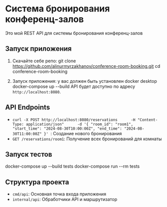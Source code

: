 # Система бронирования конференц-залов

Это мой REST API для системы бронирования конференц-залов

## Запуск приложения

1. Скачайте себе репо:
git clone https://github.com/alinurmyrzakhanov/conference-room-booking.git
cd conference-room-booking

2. Запуск приложения:
у вас должен быть установлен docker desktop
docker-compose up --build
API будет доступно по адресу `http://localhost:8080`.

## API Endpoints

- `curl -X POST http://localhost:8080/reservations      -H "Content-Type: application/json"      -d '{
           "room_id": "room1",
           "start_time": "2024-08-30T10:00:00Z",
           "end_time": "2024-08-30T11:00:00Z"
         }'
`: Создание нового бронирования
- `GET /reservations/room1`: Получение всех бронирований для комнаты

## Запуск тестов
docker-compose up --build tests
docker-compose run --rm tests

## Структура проекта

- `cmd/api`: Основная точка входа приложения
- `internal/api`: Обработчики API и маршрутизатор
